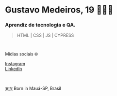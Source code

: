 <h1> Gustavo Medeiros, 19 👨🏽‍💻 </h1>

<h3> Aprendiz de tecnologia e QA. <br> </h3>

> HTML | CSS | JS | CYPRESS 

<br>

Mídias sociais 🌐
<html>
<a href="https://www.instagram.com/gustamtz/"> Instagram </a>
<br>
<a href="https://www.linkedin.com/in/gustavo-medeiros-thomaz-77819420a/"> LinkedIn </a>
<br>
<br>
</html>

<br>

🇧🇷 Born in Mauá-SP, Brasil

